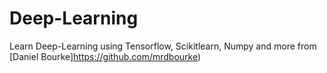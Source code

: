 # Deep-Learning
Learn Deep-Learning using Tensorflow, Scikitlearn, Numpy and more
from [Daniel Bourke]https://github.com/mrdbourke)

